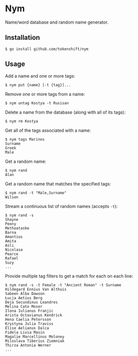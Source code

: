 # Nym

Name/word database and random name generator.

## Installation

```
$ go install github.com/tokenshift/nym
```

## Usage

Add a name and one or more tags:

```
$ nym put {name} [-t {tag}]...

```

Remove one or more tags from a name:

```
$ nym untag Kostya -t Rusisan
```

Delete a name from the database (along with all of its tags):

```
$ nym rm Kostya
```

Get all of the tags associated with a name:

```
$ nym tags Marinos
Surname
Greek
Male
```

Get a random name:

```
$ nym rand
Alan
```

Get a random name that matches the specified tags:

```
$ nym rand -t "Male,Surname"
Wilson
```

Stream a continuous list of random names (accepts `-t`):

```
$ nym rand -s
Shayne
Peony
Methoataske
Barna
Amantius
Amita
Aslı
Nicolasa
Pearce
Rafael
Suzy
...
```

Provide multiple tag filters to get a match for each on each line:

```
$ nym rand -s -t Female -t "Ancient Roman" -t Surname
Hildegard Ennius Van Althuis
Sabeen Alba Dawson
Łucja Aetius Berg
Deja Secundinus Leandres
Melina Cato Moser
Ilona Iulianus Franjic
Arista Octavianus Kendrick
Hena Caelia Petersson
Krystyna Julia Traviss
Élise Aelianus Dalca
Fidela Livia Masin
Magalie Marcellinus Moloney
Miloslava Tiberius Ziemniak
Thirza Antonia Werner
...
```

